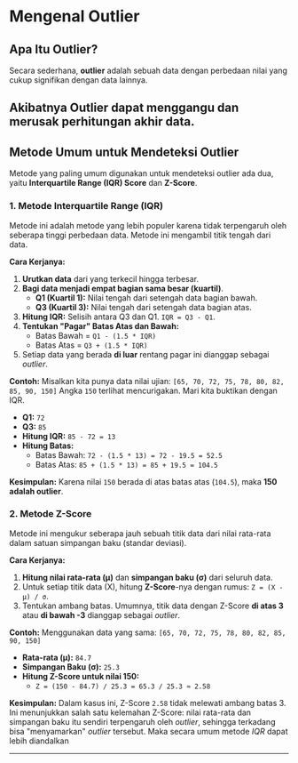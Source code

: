 # Mengenal Outlier

## Apa Itu Outlier?

Secara sederhana, **outlier** adalah sebuah data dengan perbedaan nilai yang cukup signifikan dengan data lainnya.

Akibatnya **Outlier** dapat menggangu dan merusak perhitungan akhir data.
---

## Metode Umum untuk Mendeteksi Outlier

Metode yang paling umum digunakan untuk mendeteksi outlier ada dua, yaitu **Interquartile Range (IQR) Score** dan **Z-Score**.

### 1. Metode Interquartile Range (IQR)

Metode ini adalah metode yang lebih populer karena tidak terpengaruh oleh seberapa tinggi perbedaan data. Metode ini mengambil titik tengah dari data.

**Cara Kerjanya:**
1.  **Urutkan data** dari yang terkecil hingga terbesar.
2.  **Bagi data menjadi empat bagian sama besar (kuartil)**.
    * **Q1 (Kuartil 1):** Nilai tengah dari setengah data bagian bawah.
    * **Q3 (Kuartil 3):** Nilai tengah dari setengah data bagian atas.
3.  **Hitung IQR:** Selisih antara Q3 dan Q1. `IQR = Q3 - Q1`.
4.  **Tentukan "Pagar" Batas Atas dan Bawah:**
    * Batas Bawah = `Q1 - (1.5 * IQR)`
    * Batas Atas = `Q3 + (1.5 * IQR)`
5.  Setiap data yang berada **di luar** rentang pagar ini dianggap sebagai *outlier*.

**Contoh:**
Misalkan kita punya data nilai ujian: `[65, 70, 72, 75, 78, 80, 82, 85, 90, 150]`
Angka `150` terlihat mencurigakan. Mari kita buktikan dengan IQR.

* **Q1:** `72`
* **Q3:** `85`
* **Hitung IQR:** `85 - 72 = 13`
* **Hitung Batas:**
    * Batas Bawah: `72 - (1.5 * 13) = 72 - 19.5 = 52.5`
    * Batas Atas: `85 + (1.5 * 13) = 85 + 19.5 = 104.5`

**Kesimpulan:** Karena nilai `150` berada di atas batas atas (`104.5`), maka **150 adalah outlier**.

### 2. Metode Z-Score

Metode ini mengukur seberapa jauh sebuah titik data dari nilai rata-rata dalam satuan simpangan baku (standar deviasi).

**Cara Kerjanya:**
1.  **Hitung nilai rata-rata (μ)** dan **simpangan baku (σ)** dari seluruh data.
2.  Untuk setiap titik data (X), hitung **Z-Score**-nya dengan rumus: `Z = (X - μ) / σ`.
3.  Tentukan ambang batas. Umumnya, titik data dengan Z-Score **di atas 3** atau **di bawah -3** dianggap sebagai *outlier*.

**Contoh:**
Menggunakan data yang sama: `[65, 70, 72, 75, 78, 80, 82, 85, 90, 150]`

* **Rata-rata (μ):** `84.7`
* **Simpangan Baku (σ):** `25.3`
* **Hitung Z-Score untuk nilai 150:**
    * `Z = (150 - 84.7) / 25.3 = 65.3 / 25.3 ≈ 2.58`

**Kesimpulan:** Dalam kasus ini, Z-Score `2.58` tidak melewati ambang batas 3. Ini menunjukkan salah satu kelemahan Z-Score: nilai rata-rata dan simpangan baku itu sendiri terpengaruh oleh *outlier*, sehingga terkadang bisa "menyamarkan" *outlier* tersebut. Maka secara umum metode *IQR* dapat lebih diandalkan

---
